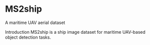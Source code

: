 # MS2ship
A maritime UAV aerial dataset

Introduction
MS2ship is a ship image dataset for maritime UAV-based object detection tasks.
